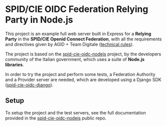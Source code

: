 # SPID/CIE OIDC Federation Relying Party in Node.js

This project is an example full web server built in Express for a <b>Relying Party</b> in the <b>SPID/CIE Openid Connect Federation</b>, with all the requirements and directives given by AGID + Team Digitale ([technical rules]("https://docs.italia.it/italia/spid/spid-cie-oidc-docs/it/versione-corrente/index.html")).

The project is based on the [spid-cie-oidc-nodejs]("https://github.com/italia/spid-cie-oidc-nodejs/") project, by the developers community of the Italian government, which uses a suite of <b>Node.js libraries</b>. 

In order to try the project and perform some tests, a Federation Authority and a Provider server are needed, which are developed using a Django SDK ([spid-cie-oidc-django]("https://github.com/italia/spid-cie-oidc-django/tree/main")).

## Setup

To setup the project and the test servers, see the full documentation provided in the [spid-cie-oidc-nodejs]("https://github.com/italia/spid-cie-oidc-nodejs/") public repo.

